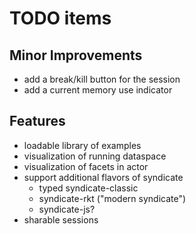 # TODO items

## Minor Improvements
- add a break/kill button for the session
- add a current memory use indicator

## Features
- loadable library of examples
- visualization of running dataspace
- visualization of facets in actor
- support additional flavors of syndicate
  - typed syndicate-classic
  - syndicate-rkt ("modern syndicate")
  - syndicate-js?
- sharable sessions